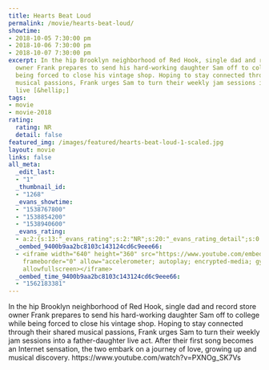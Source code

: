```yaml
---
title: Hearts Beat Loud
permalink: /movie/hearts-beat-loud/
showtime:
- 2018-10-05 7:30:00 pm
- 2018-10-06 7:30:00 pm
- 2018-10-07 7:30:00 pm
excerpt: In the hip Brooklyn neighborhood of Red Hook, single dad and record store
  owner Frank prepares to send his hard-working daughter Sam off to college while
  being forced to close his vintage shop. Hoping to stay connected through their shared
  musical passions, Frank urges Sam to turn their weekly jam sessions into a father-daughter
  live [&hellip;]
tags:
- movie
- movie-2018
rating:
  rating: NR
  detail: false
featured_img: /images/featured/hearts-beat-loud-1-scaled.jpg
layout: movie
links: false
all_meta:
  _edit_last:
  - "1"
  _thumbnail_id:
  - "1268"
  _evans_showtime:
  - "1538767800"
  - "1538854200"
  - "1538940600"
  _evans_rating:
  - a:2:{s:13:"_evans_rating";s:2:"NR";s:20:"_evans_rating_detail";s:0:"";}
  _oembed_9400b9aa2bc8103c143124cd6c9eee66:
  - <iframe width="640" height="360" src="https://www.youtube.com/embed/PXNOg_SK7Vs?feature=oembed"
    frameborder="0" allow="accelerometer; autoplay; encrypted-media; gyroscope; picture-in-picture"
    allowfullscreen></iframe>
  _oembed_time_9400b9aa2bc8103c143124cd6c9eee66:
  - "1562183381"
---
```


<div class="overview" dir="auto">In the hip Brooklyn neighborhood of Red Hook, single dad and record store owner Frank prepares to send his hard-working daughter Sam off to college while being forced to close his vintage shop. Hoping to stay connected through their shared musical passions, Frank urges Sam to turn their weekly jam sessions into a father-daughter live act. After their first song becomes an Internet sensation, the two embark on a journey of love, growing up and musical discovery. https://www.youtube.com/watch?v=PXNOg_SK7Vs </div>